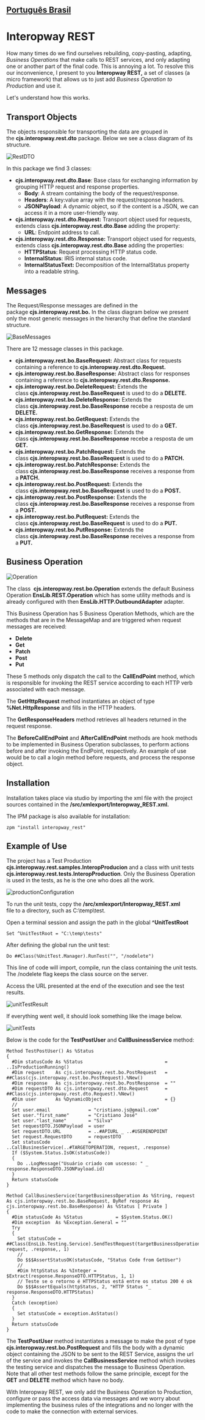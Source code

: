 [Português Brasil](/README.pt-br.md)
---
# Interopway REST

How many times do we find ourselves rebuilding, copy-pasting, adapting, _Business Operations_ that make calls to REST services, and only adapting one or another part of the final code. This is annoying a lot. To resolve this our inconvenience, I present to you **Interopway REST,** a set of classes (a micro framework) that allows us to just add _Business Operation to Production_ and use it.

Let's understand how this works.

## Transport Objects

The objects responsible for transporting the data are grouped in the **cjs.interopway.rest.dto** package. Below we see a class diagram of its structure.

![RestDTO](/images/cjs_interopway_rest_dto.png)

In this package we find 3 classes:

*   **cjs.interopway.rest.dto.Base**: Base class for exchanging information by grouping HTTP request and response properties.
    *   **Body**: A stream containing the body of the request/response.
    *   **Headers**: A key:value array with the request/response headers.
    *   **JSONPayload**: A dynamic object, so if the content is a JSON, we can access it in a more user-friendly way.
*   **cjs.interopway.rest.dto.Request:** Transport object used for requests, extends class **cjs.interopway.rest.dto.Base** adding the property:
    *   **URL**: Endpoint address to call.
*   **cjs.interopway.rest.dto.Response:** Transport object used for requests, extends class **cjs.interopway.rest.dto.Base** adding the properties:
    *   **HTTPStatus**: Request processing HTTP status code.
    *   **InternalStatus**: IRIS internal status code.
    *   **InternalStatusText:** Decomposition of the InternalStatus property into a readable string.

## Messages

The Request/Response messages are defined in the package **cjs.interopway.rest.bo.** In the class diagram below we present only the most generic messages in the hierarchy that define the standard structure.

![BaseMessages](/images/images/cjs_interopway_rest_bo_BaseRequestCcjs_interopway_rest_bo_BaseResponse.png)

There are 12 message classes in this package.

*   **cjs.interopway.rest.bo.BaseRequest:** Abstract class for requests containing a reference to **cjs.interopway.rest.dto.Request.**
*   **cjs.interopway.rest.bo.BaseResponse:** Abstract class for responses containing a reference to **cjs.interopway.rest.dto.Response.**
*   **cjs.interopway.rest.bo.DeleteRequest:** Extends the class **cjs.interopway.rest.bo.BaseRequest** is used to do a **DELETE.**
*   **cjs.interopway.rest.bo.DeleteResponse:** Extends the class **cjs.interopway.rest.bo.BaseResponse** recebe a resposta de um **DELETE.**
*   **cjs.interopway.rest.bo.GetRequest:** Extends the class **cjs.interopway.rest.bo.BaseRequest** is used to do a **GET.**
*   **cjs.interopway.rest.bo.GetResponse:** Extends the class **cjs.interopway.rest.bo.BaseResponse** recebe a resposta de um **GET.**
*   **cjs.interopway.rest.bo.PatchRequest:** Extends the class **cjs.interopway.rest.bo.BaseRequest** is used to do a **PATCH.**
*   **cjs.interopway.rest.bo.PatchResponse:** Extends the class **cjs.interopway.rest.bo.BaseResponse** receives a response from a **PATCH.**
*   **cjs.interopway.rest.bo.PostRequest:** Extends the class **cjs.interopway.rest.bo.BaseRequest** is used to do a **POST.**
*   **cjs.interopway.rest.bo.PostResponse:** Extends the class **cjs.interopway.rest.bo.BaseResponse** receives a response from a **POST.**
*   **cjs.interopway.rest.bo.PutRequest:** Extends the class **cjs.interopway.rest.bo.BaseRequest** is used to do a **PUT.**
*   **cjs.interopway.rest.bo.PutResponse:** Extends the class **cjs.interopway.rest.bo.BaseResponse** receives a response from a **PUT.**

## Business Operation

![Operation](/images/images/cjs_interopway_rest_bo_Operation.png)

The class  **cjs.interopway.rest.bo.Operation** extends the default Business Operation **EnsLib.REST.Operation** which has some utility methods and is already configured with then **EnsLib.HTTP.OutboundAdapter** adapter.

This Business Operation has 5 Business Operation Methods, which are the methods that are in the MessageMap and are triggered when request messages are received:

*   **Delete**
*   **Get**
*   **Patch**
*   **Post**
*   **Put**

These 5 methods only dispatch the call to the **CallEndPoint** method, which is responsible for invoking the REST service according to each HTTP verb associated with each message.

The **GetHttpRequest** method instantiates an object of type **%Net.HttpResponse** and fills in the HTTP headers.

The **GetResponseHeaders** method retrieves all headers returned in the request response.

The **BeforeCallEndPoint** and **AfterCallEndPoint** methods are hook methods to be implemented in Business Operation subclasses, to perform actions before and after invoking the EndPoint, respectively. An example of use would be to call a login method before requests, and process the response object.

## Installation

Installation takes place via studio by importing the xml file with the project sources contained in the **/src/xmlexport/Interopway_REST.xml.**

The IPM package is also available for installation:

```objectscript
zpm "install interopway_rest"
```

## Example of Use

The project has a Test Production **cjs.interopway.rest.samples.InteropProducion** and a class with unit tests **cjs.interopway.rest.tests.InteropProduction**. Only the Business Operation is used in the tests, as he is the one who does all the work.

![productionConfiguration](/images/productionConfiguration.png)

To run the unit tests, copy the **/src/xmlexport/Interopway\_REST.xml**  
file to a directory, such as C:\\temp\\test.

Open a terminal session and assign the path in the global **^UnitTestRoot**

```objectscript
Set ^UnitTestRoot = "C:\temp\tests"
```

After defining the global run the unit test:

```objectscript
Do ##Class(%UnitTest.Manager).RunTest("", "/nodelete") 
```

This line of code will import, compile, run the class containing the unit tests. The /nodelete flag keeps the class source on the server.

Access the URL presented at the end of the execution and see the test results.

![unitTestResult](/images/unitTestResult.png)

If everything went well, it should look something like the image below.

![unitTests](/images/images/unitTests.png)

Below is the code for the **TestPostUser** and **CallBusinessService** method:

```objectscript
Method TestPostUser() As %Status
{
  #Dim statusCode As %Status                              = ..IsProductionRunning()
  #Dim request    As cjs.interopway.rest.bo.PostRequest   = ##Class(cjs.interopway.rest.bo.PostRequest).%New()
  #Dim response   As cjs.interopway.rest.bo.PostResponse  = ""
  #Dim requestDTO As cjs.interopway.rest.dto.Request      = ##Class(cjs.interopway.rest.dto.Request).%New()
  #Dim user       As %DynamicObject                       = {}
  //
  Set user.email              = "cristiano.js@gmail.com"
  Set user."first_name"       = "Cristiano José"
  Set user."last_name"        = "Silva"
  Set requestDTO.JSONPayload  = user
  Set requestDTO.URL          = ..#APIURL _ ..#USERENDPOINT
  Set request.RequestDTO      = requestDTO
  Set statusCode              = ..CallBusinesService(..#TARGETOPERATION, request, .response)
  If ($System.Status.IsOK(statusCode))
  {
    Do ..LogMessage("Usuário criado com uscesso: " _  response.ResponseDTO.JSONPayload.id)
  }
  Return statusCode
}

Method CallBusinesService(targetBusinessOperation As %String, request As cjs.interopway.rest.bo.BaseRequest, ByRef response As cjs.interopway.rest.bo.BaseResponse) As %Status [ Private ]
{
  #Dim statusCode As %Status            = $System.Status.OK()
  #Dim exception  As %Exception.General = ""
  Try
  {
    Set statusCode = ##Class(EnsLib.Testing.Service).SendTestRequest(targetBusinessOperation, request, .response,, 1)
    //
    Do $$$AssertStatusOK(statusCode, "Status Code from GetUser")
    //
    #Dim httpStatus As %Integer = $Extract(response.ResponseDTO.HTTPStatus, 1, 1)
    // Teste se o retorno é HTTPStatus está entre os status 200 é ok
    Do $$$AssertEquals(httpStatus, 2, "HTTP Status "_ response.ResponseDTO.HTTPStatus)
  }
  Catch (exception)
  {
    Set statusCode = exception.AsStatus()
  }
  Return statusCode
}
```

The **TestPostUser** method instantiates a message to make the post of type **cjs.interopway.rest.bo.PostRequest** and fills the body with a dynamic object containing the JSON to be sent to the REST Service, assigns the url of the service and invokes the **CallBusinessService** method which invokes the testing service and dispatches the message to Business Operation. Note that all other test methods follow the same principle, except for the **GET** and **DELETE** method which have no body.

With Interopway REST, we only add the Business Operation to Production, configure or pass the access data via messages and we worry about implementing the business rules of the integrations and no longer with the code to make the connection with external services.